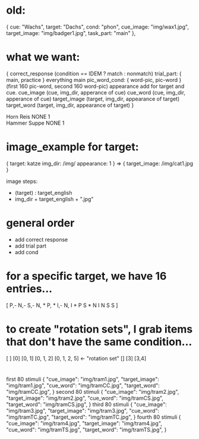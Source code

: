 # old:
{
    cue: "Wachs",
    target: "Dachs",
    cond: "phon",
    cue_image: "img/wax1.jpg",
    target_image: "img/badger1.jpg",
    task_part: "main"
},

# what we want: 
{
    correct_response                                (condition == IDEM ? match : nonmatch)
    trial_part: { main, practice }                  everything main
    pic_word_cond: { word-pic, pic-word }           (first 160 pic-word, second 160 word-pic)
    appearance                                      add for target and cue.
    cue_image                                       (cue, img_dir, apperance of cue)
    cue_word                                        (cue, img_dir, apperance of cue)
    target_image                                    (target, img_dir, appearance of target)
    target_word                                     (target, img_dir, appearance of target)
}

Horn            Reis            NONE       1        
Hammer          Suppe           NONE       1

# image_example for target:
{
    target: katze
    img_dir: /img/
    appearance: 1
} =>
{
    target_image: /img/cat1.jpg
}

image steps:
- (target) : target_english
- img_dir + target_english + ".jpg"


# general order
- add correct response
- add trial part
- add cond 


# for a specific target, we have 16 entries...
[
    P,-
    N,-
    S,-
    N, *
    P, *
    I,-
    N,
    I *
    P
    S *
    N
    I
    N
    S
    S
]
# to create "rotation sets", I grab items that don't have the same condition...
[ ]
[0]
[0, 1]
[0, 1, 2]
[0, 1, 2, 5] <- "rotation set"
[]
[3]
[3,4]


#
first 80 stimuli
{
    "cue_image": "img/tram1.jpg",
    "target_image": "img/tram1.jpg",
    "cue_word": "img/tramCC.jpg",
    "target_word": "img/tramCC.jpg",
}
second 80 stimuli
{
    "cue_image": "img/tram2.jpg",
    "target_image": "img/tram2.jpg",
    "cue_word": "img/tramCS.jpg",
    "target_word": "img/tramCS.jpg",
}
third 80 stimuli
{
    "cue_image": "img/tram3.jpg",
    "target_image": "img/tram3.jpg",
    "cue_word": "img/tramTC.jpg",
    "target_word": "img/tramTC.jpg",
}
fourth 80 stimuli
{
    "cue_image": "img/tram4.jpg",
    "target_image": "img/tram4.jpg",
    "cue_word": "img/tramTS.jpg",
    "target_word": "img/tramTS.jpg",
}

